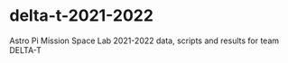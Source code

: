 # delta-t-2021-2022
Astro Pi Mission Space Lab 2021-2022 data, scripts and results for team DELTA-T
